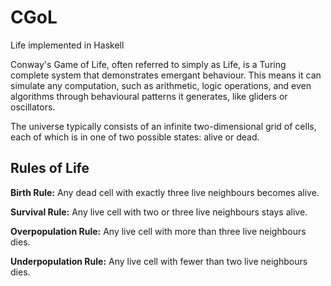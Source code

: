 # CGoL
Life implemented in Haskell


Conway's Game of Life, often referred to simply as Life, is a Turing complete system that demonstrates emergant behaviour.  This means it can simulate any computation, such as arithmetic, logic operations, and even algorithms through behavioural patterns it generates, like gliders or oscillators.

The universe typically consists of an infinite two-dimensional grid of cells, each of which is in one of two possible states: alive or dead.


## Rules of Life

**Birth Rule:**
Any dead cell with exactly three live neighbours becomes alive.

**Survival Rule:**
Any live cell with two or three live neighbours stays alive.

**Overpopulation Rule:**
Any live cell with more than three live neighbours dies.

**Underpopulation Rule:**
Any live cell with fewer than two live neighbours dies.
